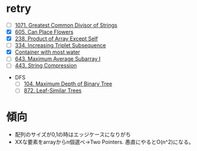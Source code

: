# retry
- [ ] [1071. Greatest Common Divisor of Strings](https://leetcode.com/problems/greatest-common-divisor-of-strings/description/?envType=study-plan-v2&envId=leetcode-75)
- [x] [605. Can Place Flowers](https://leetcode.com/problems/can-place-flowers/description/?envType=study-plan-v2&envId=leetcode-75)
- [x] [238. Product of Array Except Self](https://leetcode.com/problems/product-of-array-except-self/description/?envType=study-plan-v2&envId=leetcode-75)
- [ ] [334. Increasing Triplet Subsequence](https://leetcode.com/problems/increasing-triplet-subsequence/description/?envType=study-plan-v2&envId=leetcode-75)
- [x] [Container with most water](https://leetcode.com/problems/container-with-most-water/description/)
- [ ] [643. Maximum Average Subarray I](https://leetcode.com/problems/maximum-average-subarray-i/description/?source=submission-noac)
- [ ] [443. String Compression](https://leetcode.com/problems/string-compression/description/?envType=study-plan-v2&envId=leetcode-75)
- DFS
  - [ ] [104. Maximum Depth of Binary Tree](https://leetcode.com/problems/maximum-depth-of-binary-tree/description/?envType=study-plan-v2&envId=leetcode-75)
  - [ ] [872. Leaf-Similar Trees](https://leetcode.com/problems/leaf-similar-trees/description/?envType=study-plan-v2&envId=leetcode-75)

# 傾向
- 配列のサイズが0,1の時はエッジケースになりがち
- XXな要素をarrayからn個選べ→Two Pointers. 愚直にやるとO(n^2)になる。